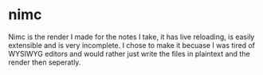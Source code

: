 # nimc
Nimc is the render I made for the notes I take, it has live reloading, is easily extensible and is very incomplete.
I chose to make it becuase I was tired of WYSIWYG editors and would rather just write the files in plaintext and the render then seperatly.

